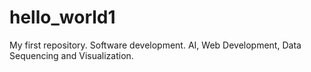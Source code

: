 # hello_world1
My first repository. Software development. AI, Web Development, Data Sequencing and Visualization.
